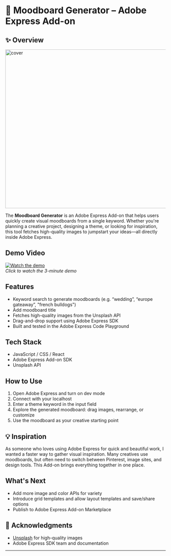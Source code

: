 # 🎨 Moodboard Generator – Adobe Express Add-on  


## ✨ Overview
<img width="884" height="499" alt="cover" src="https://github.com/user-attachments/assets/bfeecef5-0204-4151-94d6-a143e610edb4" />

The **Moodboard Generator** is an Adobe Express Add-on that helps users quickly create visual moodboards from a single keyword. Whether you're planning a creative project, designing a theme, or looking for inspiration, this tool fetches high-quality images to jumpstart your ideas—all directly inside Adobe Express.

## Demo Video
[![Watch the demo](https://img.youtube.com/vi/Giua_vMQJpY/0.jpg)](https://youtu.be/Giua_vMQJpY)  
*Click to watch the 3-minute demo*


## Features

- Keyword search to generate moodboards (e.g. “wedding”, “europe gateaway”, "french bulldogs")
- Add moodboard title
- Fetches high-quality images from the Unsplash API
- Drag-and-drop support using Adobe Express SDK
- Built and tested in the Adobe Express Code Playground

## Tech Stack

- JavaScript / CSS / React
- Adobe Express Add-on SDK
- Unsplash API

## How to Use

1. Open Adobe Express and turn on dev mode
2. Connect with your localhost
3. Enter a theme keyword in the input field
4. Explore the generated moodboard: drag images, rearrange, or customize
5. Use the moodboard as your creative starting point

## 💡 Inspiration

As someone who loves using Adobe Express for quick and beautiful work, I wanted a faster way to gather visual inspiration. Many creatives use moodboards, but often need to switch between Pinterest, image sites, and design tools. This Add-on brings everything together in one place.

##  What's Next

- Add more image and color APIs for variety
- Introduce grid templates and allow layout templates and save/share options
- Publish to Adobe Express Add-on Marketplace

## 🙌 Acknowledgments

- [Unsplash](https://unsplash.com/developers) for high-quality images
- Adobe Express SDK team and documentation

---

